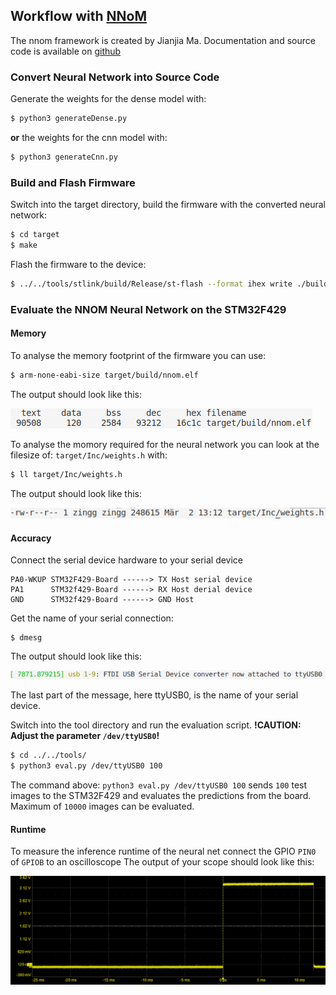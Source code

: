 ## Workflow with [NNoM](https://github.com/majianjia/nnom)
The nnom framework is created by Jianjia Ma. Documentation and source code is available on [github](https://github.com/majianjia/nnom)

### Convert Neural Network into Source Code
Generate the weights for the dense model with:
```bash
$ python3 generateDense.py
```
**or** the weights for the cnn model with:
```bash
$ python3 generateCnn.py
```
### Build and Flash Firmware
Switch into the target directory, build the firmware with the converted neural network:
```bash
$ cd target
$ make
```
Flash the firmware to the device:
```bash
$ ../../tools/stlink/build/Release/st-flash --format ihex write ./build/nnom.hex
```
### Evaluate the NNOM Neural Network on the STM32F429

#### Memory
To analyse the memory footprint of the firmware you can use:
```bash
$ arm-none-eabi-size target/build/nnom.elf 
```
The output should look like this:

![size output](../../doc/arm-none-eabi-size_output.png)

To analyse the momory required for the neural network you can look at the filesize of:
`target/Inc/weights.h` with:
```bash
$ ll target/Inc/weights.h 
```
The output should look like this:

![ll output](../../doc/output_ll.png)

#### Accuracy
Connect the serial device hardware to your serial device
```
PA0-WKUP STM32F429-Board ------> TX Host serial device 
PA1      STM32f429-Board ------> RX Host derial device
GND      STM32f429-Board ------> GND Host
```
Get the name of your serial connection:
```
$ dmesg
```
The output should look like this:

![dmesg output](../../doc/dmesg_output.png)

The last part of the message, here ttyUSB0, is the name of your serial device.

Switch into the tool directory and run the evaluation script.
**!CAUTION: Adjust the parameter `/dev/ttyUSB0`!**
```bash
$ cd ../../tools/
$ python3 eval.py /dev/ttyUSB0 100
```
The command above:
`python3 eval.py /dev/ttyUSB0 100`
sends `100` test images to the STM32F429 and evaluates the predictions from the board.
Maximum of `10000` images can be evaluated.

#### Runtime
To measure the inference runtime of the neural net connect the GPIO `PIN0` of `GPIOB` to an oscilloscope
The output of your scope should look like this:

![dmesg output](../../doc/scope_output.png)
